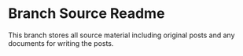 # Branch Source Readme

This branch stores all source material including original posts and any documents for writing the posts.